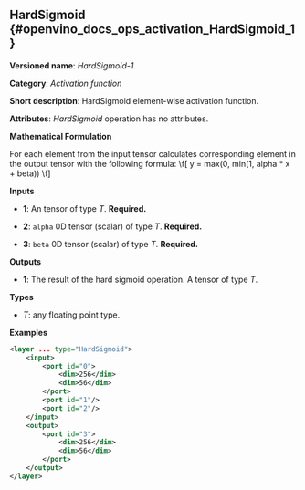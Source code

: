 ## HardSigmoid <a name="HardSigmoid"></a> {#openvino_docs_ops_activation_HardSigmoid_1}

**Versioned name**: *HardSigmoid-1*

**Category**: *Activation function*

**Short description**: HardSigmoid element-wise activation function.

**Attributes**: *HardSigmoid* operation has no attributes.

**Mathematical Formulation**

For each element from the input tensor calculates corresponding
 element in the output tensor with the following formula:
 \f[
 y = max(0, min(1, alpha * x + beta))
 \f]

**Inputs**

* **1**: An tensor of type *T*. **Required.**

* **2**: `alpha` 0D tensor (scalar) of type *T*. **Required.**

* **3**: `beta` 0D tensor (scalar) of type *T*. **Required.**

**Outputs**

* **1**: The result of the hard sigmoid operation. A tensor of type *T*.

**Types**

* *T*: any floating point type.

**Examples**

```xml
<layer ... type="HardSigmoid">
    <input>
        <port id="0">
            <dim>256</dim>
            <dim>56</dim>
        </port>
        <port id="1"/>
        <port id="2"/>
    </input>
    <output>
        <port id="3">
            <dim>256</dim>
            <dim>56</dim>
        </port>
    </output>
</layer>
```
